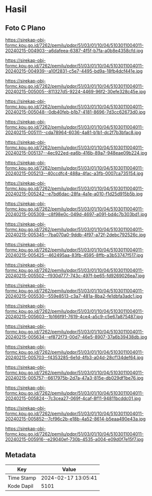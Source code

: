 # Hasil

## Foto C Plano

https://sirekap-obj-formc.kpu.go.id/7262/pemilu/pdpr/51/03/01/10/04/5103011004011-20240215-004903--a6dafeea-6387-4f5f-b7fa-a0b8e4358cfd.jpg

https://sirekap-obj-formc.kpu.go.id/7262/pemilu/pdpr/51/03/01/10/04/5103011004011-20240215-004939--a10f2831-c5e7-4495-bd9a-18fb4dcf441e.jpg

https://sirekap-obj-formc.kpu.go.id/7262/pemilu/pdpr/51/03/01/10/04/5103011004011-20240215-005005--811327d5-9224-4469-96f2-30efe328c45e.jpg

https://sirekap-obj-formc.kpu.go.id/7262/pemilu/pdpr/51/03/01/10/04/5103011004011-20240215-005048--0db40feb-b1b7-4181-8696-7d3cc62673d0.jpg

https://sirekap-obj-formc.kpu.go.id/7262/pemilu/pdpr/51/03/01/10/04/5103011004011-20240215-005111--cda78964-6036-4a81-b1b1-dc2f7b3bfac8.jpg

https://sirekap-obj-formc.kpu.go.id/7262/pemilu/pdpr/51/03/01/10/04/5103011004011-20240215-005137--4ec922ed-ea6b-416b-89a7-948eae09b224.jpg

https://sirekap-obj-formc.kpu.go.id/7262/pemilu/pdpr/51/03/01/10/04/5103011004011-20240215-005213--40ccdfc4-488a-4fac-a3fb-0007ca735154.jpg

https://sirekap-obj-formc.kpu.go.id/7262/pemilu/pdpr/51/03/01/10/04/5103011004011-20240215-005242--e7bd6dac-28fa-4a1e-a010-f1d25d915b5b.jpg

https://sirekap-obj-formc.kpu.go.id/7262/pemilu/pdpr/51/03/01/10/04/5103011004011-20240215-005309--c8f98e0c-049d-4697-a091-bd4c7b303bd1.jpg

https://sirekap-obj-formc.kpu.go.id/7262/pemilu/pdpr/51/03/01/10/04/5103011004011-20240215-005345--7ba070a0-9ddb-4f97-a72f-2debc792526c.jpg

https://sirekap-obj-formc.kpu.go.id/7262/pemilu/pdpr/51/03/01/10/04/5103011004011-20240215-005425--462495aa-83fb-4595-8ffb-a3b53747f517.jpg

https://sirekap-obj-formc.kpu.go.id/7262/pemilu/pdpr/51/03/01/10/04/5103011004011-20240215-005502--f930d777-743c-497f-be65-fd9269026ea7.jpg

https://sirekap-obj-formc.kpu.go.id/7262/pemilu/pdpr/51/03/01/10/04/5103011004011-20240215-005530--559e8513-c3a7-481a-8ba2-fe1dbfa3adc1.jpg

https://sirekap-obj-formc.kpu.go.id/7262/pemilu/pdpr/51/03/01/10/04/5103011004011-20240215-005603--1b166f91-7619-4ce4-a5c9-c5e67a875487.jpg

https://sirekap-obj-formc.kpu.go.id/7262/pemilu/pdpr/51/03/01/10/04/5103011004011-20240215-005634--ef872f73-00d7-46e5-8907-37a6b39438db.jpg

https://sirekap-obj-formc.kpu.go.id/7262/pemilu/pdpr/51/03/01/10/04/5103011004011-20240215-005703--f4353285-6e1d-4fb3-a04d-28cf134def64.jpg

https://sirekap-obj-formc.kpu.go.id/7262/pemilu/pdpr/51/03/01/10/04/5103011004011-20240215-005757--6617975b-2d7a-47a3-815e-db029df1be76.jpg

https://sirekap-obj-formc.kpu.go.id/7262/pemilu/pdpr/51/03/01/10/04/5103011004011-20240215-005824--7c3cea27-069f-4caf-8f11-94811bcddc01.jpg

https://sirekap-obj-formc.kpu.go.id/7262/pemilu/pdpr/51/03/01/10/04/5103011004011-20240215-005852--7cf96c2b-e18b-4a52-8614-b5eaa490e43a.jpg

https://sirekap-obj-formc.kpu.go.id/7262/pemilu/pdpr/51/03/01/10/04/5103011004011-20240215-005916--e29040ef-730b-4535-a004-e09d0f7e15f7.jpg


## Metadata

| Key        | Value               |
| ---------- | ------------------- |
| Time Stamp | 2024-02-17 13:05:41 |
| Kode Dapil | 5101                |



